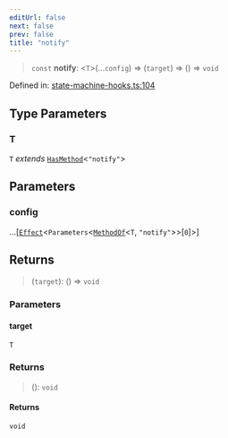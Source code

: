 ```yaml
---
editUrl: false
next: false
prev: false
title: "notify"
---
```


> `const` **notify**: \<`T`\>(...`config`) => (`target`) => () => `void`

Defined in: [state-machine-hooks.ts:104](https://github.com/WinstonFassett/matchina/blob/2d22b2187dda803854f54b63fe09d04bd833387d/src/state-machine-hooks.ts#L104)

## Type Parameters

### T

`T` *extends* [`HasMethod`](/docs/src/content/docs/reference/type-aliases/hasmethod/)\<`"notify"`\>

## Parameters

### config

...\[[`Effect`](/docs/src/content/docs/reference/type-aliases/effect/)\<`Parameters`\<[`MethodOf`](/docs/src/content/docs/reference/type-aliases/methodof/)\<`T`, `"notify"`\>\>\[`0`\]\>\]

## Returns

> (`target`): () => `void`

### Parameters

#### target

`T`

### Returns

> (): `void`

#### Returns

`void`
